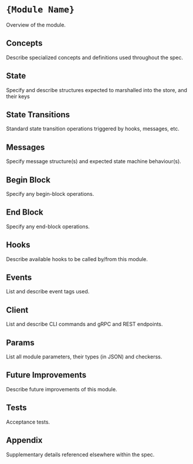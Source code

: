 # `{Module Name}`

Overview of the module.

## Concepts

Describe specialized concepts and definitions used throughout the spec.

## State

Specify and describe structures expected to marshalled into the store, and their keys

## State Transitions

Standard state transition operations triggered by hooks, messages, etc.

## Messages

Specify message structure(s) and expected state machine behaviour(s).

## Begin Block

Specify any begin-block operations.

## End Block

Specify any end-block operations.

## Hooks

Describe available hooks to be called by/from this module.

## Events

List and describe event tags used.

## Client

List and describe CLI commands and gRPC and REST endpoints.

## Params

List all module parameters, their types (in JSON) and checkerss.

## Future Improvements

Describe future improvements of this module.

## Tests

Acceptance tests.

## Appendix

Supplementary details referenced elsewhere within the spec.